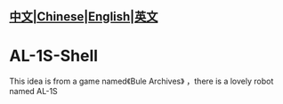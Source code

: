 ## [中文|Chinese](https://github.com/Chenyixin-MIDI/AL-1S-Shell/edit/main/READMECN.md)|[English|英文](https://github.com/Chenyixin-MIDI/AL-1S-Shell/edit/main/READMEEN.md)
# AL-1S-Shell
This idea is from a game named《Bule Archives》 ，there is a lovely robot named AL-1S



